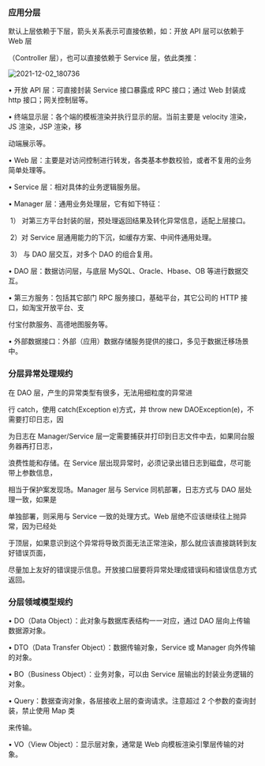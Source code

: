 ### 应用分层

默认上层依赖于下层，箭头关系表示可直接依赖，如：开放 API 层可以依赖于 Web 层 

（Controller 层），也可以直接依赖于 Service 层，依此类推：

![2021-12-02_180736](https://cdn.jsdelivr.net/gh/qinweizhao/qwz-calf-boot/calf-resource/img/2021-12-02_180736.png)

• 开放 API 层：可直接封装 Service 接口暴露成 RPC 接口；通过 Web 封装成 http 接口；网关控制层等。

• 终端显示层：各个端的模板渲染并执行显示的层。当前主要是 velocity 渲染，JS 渲染，JSP 渲染，移

动端展示等。 

• Web 层：主要是对访问控制进行转发，各类基本参数校验，或者不复用的业务简单处理等。 

• Service 层：相对具体的业务逻辑服务层。 

• Manager 层：通用业务处理层，它有如下特征：

​    1） 对第三方平台封装的层，预处理返回结果及转化异常信息，适配上层接口。

​    2）对 Service 层通用能力的下沉，如缓存方案、中间件通用处理。 

​    3） 与 DAO 层交互，对多个 DAO 的组合复用。 

• DAO 层：数据访问层，与底层 MySQL、Oracle、Hbase、OB 等进行数据交互。 

• 第三方服务：包括其它部门 RPC 服务接口，基础平台，其它公司的 HTTP 接口，如淘宝开放平台、支

付宝付款服务、高德地图服务等。

• 外部数据接口：外部（应用）数据存储服务提供的接口，多见于数据迁移场景中。

### 分层异常处理规约

在 DAO 层，产生的异常类型有很多，无法用细粒度的异常进

行 catch，使用 catch(Exception e)方式，并 throw new DAOException(e)，不需要打印日志，因

为日志在 Manager/Service 层一定需要捕获并打印到日志文件中去，如果同台服务器再打日志，

浪费性能和存储。在 Service 层出现异常时，必须记录出错日志到磁盘，尽可能带上参数信息，

相当于保护案发现场。Manager 层与 Service 同机部署，日志方式与 DAO 层处理一致，如果是

单独部署，则采用与 Service 一致的处理方式。Web 层绝不应该继续往上抛异常，因为已经处

于顶层，如果意识到这个异常将导致页面无法正常渲染，那么就应该直接跳转到友好错误页面，

尽量加上友好的错误提示信息。开放接口层要将异常处理成错误码和错误信息方式返回。

### 分层领域模型规约

• DO（Data Object）：此对象与数据库表结构一一对应，通过 DAO 层向上传输数据源对象。 

• DTO（Data Transfer Object）：数据传输对象，Service 或 Manager 向外传输的对象。 

• BO（Business Object）：业务对象，可以由 Service 层输出的封装业务逻辑的对象。 

• Query：数据查询对象，各层接收上层的查询请求。注意超过 2 个参数的查询封装，禁止使用 Map 类

来传输。 

• VO（View Object）：显示层对象，通常是 Web 向模板渲染引擎层传输的对象。

